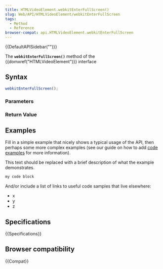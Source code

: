 ```yaml
---
title: HTMLVideoElement.webkitEnterFullScreen()
slug: Web/API/HTMLVideoElement/webkitEnterFullScreen
tags:
  - Method
  - Reference
browser-compat: api.HTMLVideoElement.webkitEnterFullScreen
---
```

{{DefaultAPISidebar("")}}

The **`webkitEnterFullScreen()`** method of the {{domxref("HTMLVideoElement")}} interface 

## Syntax

```js
webkitEnterFullScreen();
```

### Parameters



### Return Value



## Examples

Fill in a simple example that nicely shows a typical usage of the API, then perhaps some more complex examples (see our guide on how to add [code examples](/en-US/docs/MDN/Contribute/Structures/Code_examples) for more information).

This text should be replaced with a brief description of what the example demonstrates.

```js
my code block
```

And/or include a list of links to useful code samples that live elsewhere:

*   x
*   y
*   z

## Specifications

{{Specifications}}

## Browser compatibility

{{Compat}}

